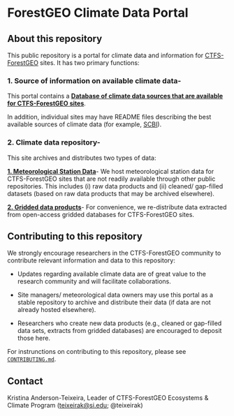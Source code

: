 
# ForestGEO Climate Data Portal  

## About this repository
This public repository is a portal for climate data and information for [CTFS-ForestGEO](http://www.forestgeo.si.edu/) sites. It has two primary functions:

### 1. Source of information on available climate data- 
This portal contains a [**Database of climate data sources that are available for CTFS-ForestGEO sites**](https://github.com/forestgeo/Climate/tree/master/Data_Products_Summary).

In addition, individual sites may have README files describing the best available sources of climate data (for example, [SCBI](https://github.com/forestgeo/Climate/blob/master/Met_Station_Data/SCBI/README.md)).

### 2. Climate data repository-
This site archives and distributes two types of data:

[**1. Meteorological Station Data**](https://github.com/forestgeo/Climate/tree/master/Met_Station_Data)- We host meteorological station data for CTFS-ForestGEO sites that are not readily available through other public repositories. This includes (i) raw data products and (ii) cleaned/ gap-filled datasets (based on raw data products that may be archived elsewhere). 

[**2. Gridded data products**](https://github.com/forestgeo/Climate/tree/master/Gridded_Data_Products)- For convenience, we re-distribute data extracted from open-access gridded databases for CTFS-ForestGEO sites. 


## Contributing to this repository
We strongly encourage researchers in the CTFS-ForestGEO community to contribute relevant information and data to this repository:

* Updates regarding available climate data are of great value to the research community and will facilitate collaborations. 

* Site managers/ meteorological data owners may use this portal as a stable repository to archive and distribute their data (if data are not already hosted elsewhere).

* Researchers who create new data products (e.g., cleaned or gap-filled data sets, extracts from gridded databases) are encouraged to deposit those here.

For instrunctions on contributing to this repository, please see [`CONTRIBUTING.md`](https://github.com/forestgeo/Climate/blob/master/CONTRIBUTING.md). 

## Contact 

Kristina Anderson-Teixeira, Leader of CTFS-ForestGEO Ecosystems & Climate Program (teixeirak@si.edu; @teixeirak)
